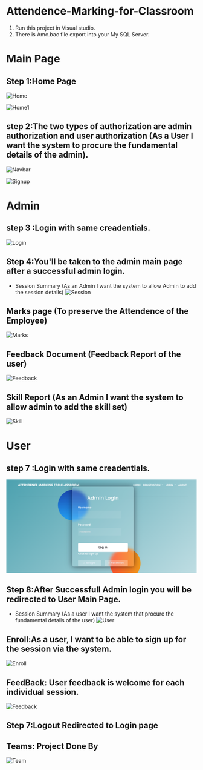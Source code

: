 # Attendence-Marking-for-Classroom

1. Run this project in Visual studio.
2. There is Amc.bac file export into your My SQL Server.

# Main Page
## Step 1:Home Page 
![Home](https://user-images.githubusercontent.com/43651531/219292931-e318b9d4-152b-4419-ac5b-f653ded8dea0.png)

![Home1](https://user-images.githubusercontent.com/43651531/219292998-8e4e9dae-8433-4403-bab1-6982c2fd19c6.png)

## step 2:The two types of authorization are admin authorization and user authorization (As a User I want the system to procure the fundamental details of the admin).
![Navbar](https://user-images.githubusercontent.com/43651531/219293132-0a43635a-0d42-427b-b37f-8a92ba80434c.png)

![Signup](https://user-images.githubusercontent.com/43651531/219293191-8a74f105-643e-4276-8f3c-166a1f3d7da6.png)

# Admin
## step 3 :Login with same creadentials.
![Login](https://user-images.githubusercontent.com/43651531/219293309-2a37cced-ef09-4ba1-b03f-ffe0662bd3c8.png)

## Step 4:You'll be taken to the admin main page after a successful admin login.
* Session Summary (As an Admin I want the system to allow Admin to add the session details)
![Session](https://user-images.githubusercontent.com/43651531/219293470-7a4673c6-a4ae-4091-ba6b-11f4e21686e5.png)

## Marks page (To preserve the Attendence of the Employee)
![Marks](https://user-images.githubusercontent.com/43651531/219293571-6cd79da3-4c64-4c11-b89e-cda42c095372.png)

## Feedback Document (Feedback Report of the user)
![Feedback](https://user-images.githubusercontent.com/43651531/219293635-45d5414b-3b19-475f-a008-4760c27eecde.png)

## Skill Report (As an Admin I want the system to allow admin to add the skill set)
![Skill](https://user-images.githubusercontent.com/43651531/219293708-c39abf47-e4de-474b-ad55-c7aaad5c736e.png)

# User
## step 7 :Login with same creadentials.
![](AMC2/Project%20Images/Login.png)
## Step 8:After Successfull Admin login you will be redirected to User Main Page.
* Session Summary (As a user I want the system that procure the fundamental details of the user)
![User](https://user-images.githubusercontent.com/43651531/219293851-544f9dad-5137-4317-be70-13c71ac405eb.png)

## Enroll:As a user, I want to be able to sign up for the session via the system.
![Enroll](https://user-images.githubusercontent.com/43651531/219293892-7998a35c-a291-4026-b4ba-5947196183fc.png)

## FeedBack: User feedback is welcome for each individual session.
![Feedback](https://user-images.githubusercontent.com/43651531/219294780-04bc8906-693c-45ab-800c-3a660fc77965.png)

## Step 7:Logout Redirected to Login page
## Teams: Project Done By 
![Team](https://user-images.githubusercontent.com/43651531/219294576-94595e41-b07b-46d2-83a9-1dcc35709eda.png)

